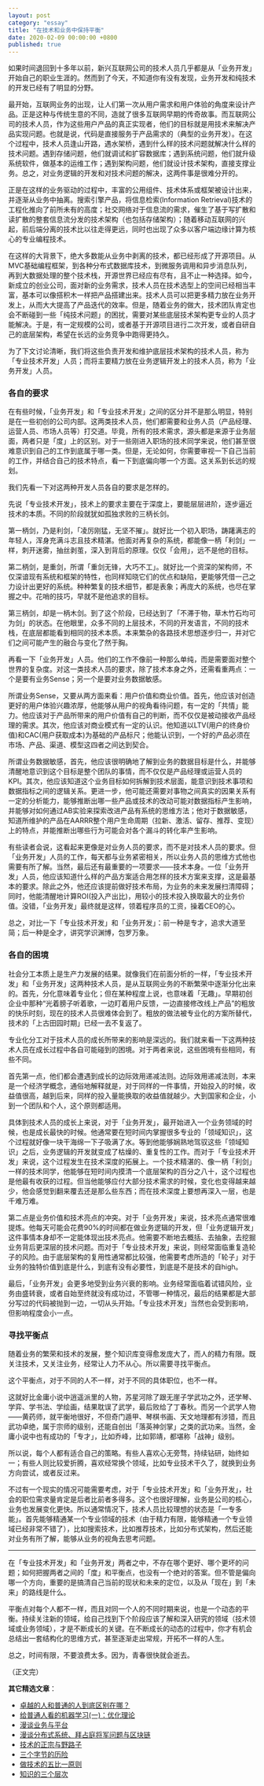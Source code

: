 ```yaml
---
layout: post
category: "essay"
title: "在技术和业务中保持平衡"
date: 2020-02-09 00:00:00 +0800
published: true
---
```


如果时间退回到十多年以前，新兴互联网公司的技术人员几乎都是从「业务开发」开始自己的职业生涯的。然而到了今天，不知道你有没有发现，业务开发和纯技术的开发已经有了明显的分野。

<!--more-->

最开始，互联网业务的出现，让人们第一次从用户需求和用户体验的角度来设计产品。正是这种与传统生意的不同，造就了很多互联网早期的传奇故事。而互联网公司的技术人员，作为这些用户产品的真正实现者，他们的目标就是用技术来解决产品实现问题。也就是说，代码是直接服务于产品需求的（典型的业务开发）。在这个过程中，技术人员逢山开路，遇水架桥，遇到什么样的技术问题就解决什么样的技术问题。遇到存储问题，他们就调试和扩容数据库；遇到系统问题，他们就升级系统软件，做基本的运维工作；遇到架构问题，他们就设计技术架构，直接支撑业务。总之，对业务逻辑的开发和对技术问题的解决，这两件事是很难分开的。

正是在这样的业务驱动的过程中，丰富的公用组件、技术体系或框架被设计出来，并逐渐从业务中抽离。搜索引擎产品，将信息检索(Information Retrieval)技术的工程化推向了前所未有的高度；社交网络对于信息流的需求，催生了基于写扩散和读扩散的整套信息流分发的技术架构（也包括存储架构）；随着移动互联网的兴起，前后端分离的技术比以往走得更远，同时也出现了众多以客户端边缘计算为核心的专业编程技术。

在这样的大背景下，绝大多数能从业务中剥离的技术，都已经形成了开源项目。从MVC基础编程框架，到各种分布式数据库技术，到微服务调用和异步消息队列，再到大数据处理的整个技术栈，开源世界已经应有尽有，且不止一种选择。如今，新成立的创业公司，面对新的业务需求，技术人员在技术选型上的空间已经相当丰富，基本可以像搭积木一样把产品搭建出来。技术人员可以把更多精力放在业务开发上，从而大大提高了产品迭代的效率。但是，随着业务的做大，技术团队肯定也会不断碰到一些「纯技术问题」的困扰，需要对某些底层技术架构更专业的人员才能解决。于是，有一定规模的公司，或者基于开源项目进行二次开发，或者自研自己的底层架构，希望在长远的业务竞争中跑得更持久。

为了下文讨论清晰，我们将这些负责开发和维护底层技术架构的技术人员，称为「专业技术开发」人员；而将主要精力放在业务逻辑开发上的技术人员，称为「业务开发」人员。

### 各自的要求

在有些时候，「业务开发」和「专业技术开发」之间的区分并不是那么明显，特别是在一些初创的公司内部。这两类技术人员，他们都需要和业务人员（产品经理、运营人员、市场人员等）打交道。毕竟，所有的技术需求，源头都是来源于业务层面，两者只是「度」上的区别。对于一些刚进入职场的技术同学来说，他们甚至很难意识到自己的工作到底属于哪一类。但是，无论如何，你需要审视一下自己当前的工作，并结合自己的技术特点，看一下到底偏向哪一个方面。这关系到长远的规划。

我们先看一下对这两种开发人员各自的要求是怎样的。

先说「专业技术开发」，技术上的要求主要在于深度上，要能层层进阶，逐步逼近技术的本质。不同的阶段就犹如孤独求败的三柄长剑。

第一柄剑，乃是利剑，「凌厉刚猛，无坚不摧」。就好比一个初入职场，踌躇满志的年轻人，浑身充满斗志且技术精湛。他面对再复杂的系统，都能像一柄「利剑」一样，刺开迷雾，抽丝剥茧，深入到背后的原理。仅仅「会用」，远不是他的目标。

第二柄剑，是重剑，所谓「重剑无锋，大巧不工」。就好比一个资深的架构师，不仅深谙现有系统和框架的特性，也同样知晓它们的优点和缺陷，更能够凭借一己之力设计出更好的系统。种种繁复的技术细节，都是表象；再庞大的系统，也尽在掌握之中。花哨的技巧，早就不是他追求的目标。

第三柄剑，却是一柄木剑。到了这个阶段，已经达到了「不滞于物，草木竹石均可为剑」的状态。在他眼里，众多不同的上层技术，不同的开发语言，不同的技术栈，在底层都能看到相同的技术本质。本来繁杂的各路技术思想逐步归一，并对它们之间可能产生的融合与变化了然于胸。

再看一下「业务开发」人员。他们的工作不像前一种那么单纯，而是需要面对整个世界的复杂度。对这一类技术人员的要求，除了技术本身之外，还需看重两点：一个是要有业务Sense；另一个是要对业务数据敏感。

所谓业务Sense，又要从两方面来看：用户价值和商业价值。首先，他应该对创造更好的用户体验兴趣浓厚，他能够从用户的视角看待问题，有一定的「共情」能力。他应该对于产品所带来的用户价值有自己的判断，而不仅仅是被动接收产品经理的需求。其次，他应该对商业模式有一定的认识。他知道以LTV(用户的终身价值)和CAC(用户获取成本)为基础的产品标尺；他能认识到，一个好的产品必须在市场、产品、渠道、模型这四者之间达到契合。

所谓业务数据敏感，首先，他应该很明确地了解到业务的数据目标是什么，并能够清醒地意识到这个目标是整个团队的事情，而不仅仅是产品经理或运营人员的KPI。其次，他应该知道这个业务目标如何拆解到技术层面，能意识到技术事项和数据指标之间的逻辑关系。更进一步，他可能还需要对事物之间真实的因果关系有一定的分析能力，能够推断出哪一些产品或技术的改动可能对数据指标产生影响，并能够对如何通过AB实验来探索改进产品有系统的思维方法；他对于数据敏感，知道所维护的产品在AARRR整个用户生命周期（拉新、激活、留存、推荐、变现）上的特点，并能推断出哪些行为可能会对各个漏斗的转化率产生影响。

有些读者会说，这看起来更像是对业务人员的要求，而不是对技术人员的要求。但「业务开发」人员的工作，每天都与业务紧密相关，所以业务人员的思维方式他也需要有所了解。当然，最后还有最重要的一项要求——技术本身。一位「业务开发」人员，他应该知道什么样的产品方案适合用怎样的技术方案来支撑，这是最基本的要求。除此之外，他还应该提前做好技术布局，为业务的未来发展扫清障碍；同时，他能清醒地计算ROI(投入产出比)，用较小的技术投入换取最大的业务价值。没错，「业务开发」最终就是这样，领着程序员的工资，操着CEO的心。

总之，对比一下「专业技术开发」和「业务开发」：前一种是专才，追求大道至简；后一种是全才，讲究学识渊博，包罗万象。

### 各自的困境

社会分工本质上是生产力发展的结果。就像我们在前面分析的一样，「专业技术开发」和「业务开发」这两种技术人员，是从互联网业务的不断繁荣中逐渐分化出来的。首先，分化意味着专业化；但在某种程度上说，也意味着「无趣」。早期初创企业中那种“光着膀子听着歌，一边盯着用户反馈，一边直接修改线上产品”的粗放的快乐时刻，现在的技术人员很难体会到了。粗放的做法被专业化的方案所替代，技术的「上古田园时期」已经一去不复返了。

专业化分工对于技术人员的成长所带来的影响是深远的。我们就来看一下这两种技术人员在成长过程中各自可能碰到的困境。对于两者来说，这些困境有些相同，有些不同。

首先第一点，他们都会遭遇到成长的边际效用递减法则。边际效用递减法则，本来是一个经济学概念，通俗地解释就是，对于同样的一件事情，开始投入的时候，收益值很高，越到后来，同样的投入量能换取的收益值就越少。大到国家和企业，小到一个团队和个人，这个原则都适用。

具体到技术人员的成长上来说，对于「业务开发」，最开始进入一个业务领域的时候，也是成长最快的时候。他通常要在短时间内掌握很多专业的「领域知识」，这个过程就好像一块干海绵一下子吸满了水。等到他能够娴熟地驾驭这些「领域知识」之后，业务逻辑的开发就变成了枯燥的、重复性的工作。而对于「专业技术开发」来说，这个过程发生在技术深度的拓展上。一个技术精湛的、像一柄「利剑」一样的技术同学，他能够在短时间内摸清一个底层架构的百分之八十，这个过程也是他最有收获的过程。但当他能够应付大部分技术需求的时候，变化也变得越来越少，他会感觉到翻来覆去还是那么些东西；而在技术深度上要想再深入一层，也是千难万难。

第二点是业务价值和技术亮点的冲突。对于「业务开发」来说，技术亮点通常很难提炼。他每天可能会花费90%的时间都在做业务逻辑的开发，但「业务逻辑开发」这件事情本身却不一定能体现出技术亮点。他需要不断地去概括、去抽象，去挖掘业务背后更深层的技术问题。而对于「专业技术开发」来说，则经常面临重复造轮子的风险。由于底层架构的复用性通常都比较强，他需要考虑所造的「轮子」对于业务的独特价值到底是什么，到底有没有必要性，到底是不是技术的自high。

最后，「业务开发」会更多地受到业务兴衰的影响。业务经常面临着试错风险，业务由盛转衰，或者自始至终就没有成功过，不管哪一种情况，最后的结果都是大部分写过的代码被抛到一边，一切从头开始。「专业技术开发」当然也会受到影响，但影响程度会小一点。

### 寻找平衡点

随着业务的繁荣和技术的发展，整个知识库变得愈发庞大了，而人的精力有限。既关注技术，又关注业务，经常让人力不从心。所以需要寻找平衡点。

这个平衡点，对于不同的人不一样，对于不同的具体职位，也不一样。

这就好比金庸小说中逍遥派里的人物，苏星河除了跟无崖子学武功之外，还学琴、学弈、学书法、学绘画，结果耽误了武学，最后败给了丁春秋。而另一个武学人物——黄药师，就平衡地很好，不但奇门遁甲、琴棋书画、天文地理都有涉猎，而且武功卓绝，属于宗师的级别，还能自创出「落英神剑掌」之类的武功来。当然，金庸小说中也有成功的「专才」，比如乔峰，比如郭靖，都堪称「战神」级别。

所以说，每个人都有适合自己的策略。有些人喜欢心无旁骛，持续钻研，始终如一；有些人则比较爱折腾，喜欢经常换个领域，比如专业技术干久了，就换到业务方向尝试，或者反过来。

不过有一个现实的情况可能需要考虑，对于「专业技术开发」和「业务开发」，社会的职位需求量肯定是后者比前者多得多。这个也很好理解，业务是公司的核心，业务也发展变化更快。所以通常情况下，技术人员比较理想的状态是「一专多能」。首先能够精通某一个专业领域的技术（由于精力有限，能够精通一个专业领域已经非常不错了），比如搜索技术，比如推荐技术，比如分布式架构，然后还能对业务有所了解，能够从业务的视角去思考问题。

---

在「专业技术开发」和「业务开发」两者之中，不存在哪个更好、哪个更坏的问题；如何把握两者之间的「度」和平衡点，也没有一个绝对的答案。但不管是偏向哪一个方向，重要的是搞清自己当前的现状和未来的定位，以及从「现在」到「未来」的路线是什么。

平衡点对每个人都不一样，而且对同一个人的不同时期来说，也是一个动态的平衡。持续关注新的领域，给自己找到下个阶段应该了解和深入研究的领域（技术领域或业务领域），才是不断成长的关键。在不断成长的动态的过程中，你才有机会总结出一套结构化的思维方式，甚至逐渐走出常规，开拓不一样的人生。

总之，时间有限，不要浪费太多。因为，青春很快就会逝去。

（正文完）

**其它精选文章**：

* [卓越的人和普通的人到底区别在哪？](https://mp.weixin.qq.com/s/7xXtmQ31ZkaPcFXVej4Yeg)
* [给普通人看的机器学习(一)：优化理论](https://mp.weixin.qq.com/s/-lJyRREez1ITxomizuhPAw)
* [漫谈业务与平台](https://mp.weixin.qq.com/s/gPE2XTqTHaN8Bg7NnfOoBw)
* [漫谈分布式系统、拜占庭将军问题与区块链](https://mp.weixin.qq.com/s/tngWdvoev8SQiyKt1gy5vw)
* [技术的正宗与野路子](https://mp.weixin.qq.com/s/_Emd5WoQrXJ3oRGxenTl7A)
* [三个字节的历险](https://mp.weixin.qq.com/s/6Gyzfo4vF5mh59Xzvgm4UA)
* [做技术的五比一原则](https://mp.weixin.qq.com/s/VfePdDnKkOlsxdm_slQp5g)
* [知识的三个层次](https://mp.weixin.qq.com/s/HnbBeQKG3SibP6q8eqVVJQ)